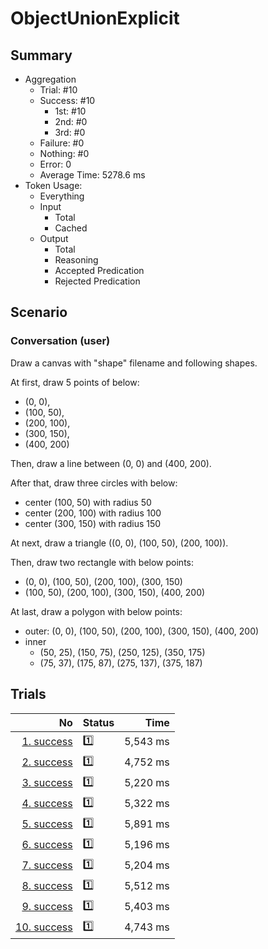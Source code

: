 # ObjectUnionExplicit
## Summary
  - Aggregation
    - Trial: #10
    - Success: #10
      - 1st: #10
      - 2nd: #0
      - 3rd: #0
    - Failure: #0
    - Nothing: #0
    - Error: 0
    - Average Time: 5278.6 ms
  - Token Usage:
    - Everything
    - Input
      - Total
      - Cached
    - Output
      - Total
      - Reasoning
      - Accepted Predication
      - Rejected Predication

## Scenario
### Conversation (user)
Draw a canvas with "shape" filename and following shapes.

At first, draw 5 points of below:

  - (0, 0),
  - (100, 50),
  - (200, 100),
  - (300, 150),
  - (400, 200)

Then, draw a line between (0, 0) and (400, 200).

After that, draw three circles with below:

  - center (100, 50) with radius 50
  - center (200, 100) with radius 100
  - center (300, 150) with radius 150

At next, draw a triangle ((0, 0), (100, 50), (200, 100)).

Then, draw two rectangle with below points:

  - (0, 0), (100, 50), (200, 100), (300, 150)
  - (100, 50), (200, 100), (300, 150), (400, 200)

At last, draw a polygon with below points:

  - outer: (0, 0), (100, 50), (200, 100), (300, 150), (400, 200)
  - inner
    - (50, 25), (150, 75), (250, 125), (350, 175)
    - (75, 37), (175, 87), (275, 137), (375, 187)

## Trials
No | Status | Time
---:|:-------|------:
[1. success](./trials/1.success.json) | 1️⃣ | 5,543 ms
[2. success](./trials/2.success.json) | 1️⃣ | 4,752 ms
[3. success](./trials/3.success.json) | 1️⃣ | 5,220 ms
[4. success](./trials/4.success.json) | 1️⃣ | 5,322 ms
[5. success](./trials/5.success.json) | 1️⃣ | 5,891 ms
[6. success](./trials/6.success.json) | 1️⃣ | 5,196 ms
[7. success](./trials/7.success.json) | 1️⃣ | 5,204 ms
[8. success](./trials/8.success.json) | 1️⃣ | 5,512 ms
[9. success](./trials/9.success.json) | 1️⃣ | 5,403 ms
[10. success](./trials/10.success.json) | 1️⃣ | 4,743 ms